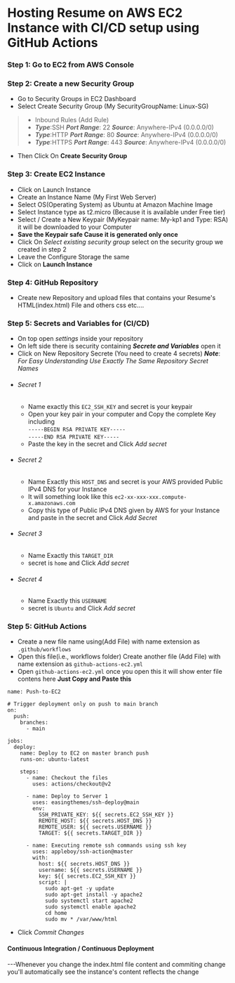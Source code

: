 # Hosting Resume on AWS EC2 Instance with CI/CD setup using GitHub Actions
### Step 1: Go to EC2 from AWS Console 

### Step 2: Create a new Security Group
  * Go to Security Groups in EC2 Dashboard
  * Select Create Security Group (My SecurityGroupName: Linux-SG)
  > * Inbound Rules (Add Rule)
  > * ***Type***:SSH    ***Port Range***: 22   ***Source***: Anywhere-IPv4 (0.0.0.0/0)
  > * ***Type***:HTTP    ***Port Range***: 80   ***Source***: Anywhere-IPv4 (0.0.0.0/0)
  > * ***Type***:HTTPS    ***Port Range***: 443   ***Source***: Anywhere-IPv4 (0.0.0.0/0)
  >  
  * Then Click On **Create Security Group**
 
### Step 3: Create EC2 Instance
  * Click on Launch Instance
  * Create an Instance Name (My First Web Server)
  * Select OS(Operating System) as Ubuntu at Amazon Machine Image
  * Select Instance type as t2.micro (Because it is available under Free tier)
  * Select / Create a New Keypair (MyKeypair name: My-kp1 and Type: RSA) it will be downloaded to your Computer
  * **Save the Keypair safe Cause it is generated only once**
  * Click On *Select existing security group* select on the security group we created in step 2
  * Leave the Configure Storage the same
  * Click on **Launch Instance**
    
### Step 4: GitHub Repository
  * Create new Repository and upload files that contains your Resume's HTML(index.html) File and others css etc....

### Step 5: Secrets and Variables for (CI/CD)
  * On top open *settings* inside your repository
  * On left side there is security containing ***Secrete and Variables*** open it
  * Click on New Repository Secrete (You need to create 4 secrets)
  ***Note***: *For Easy Understanding Use Exactly The Same Repository Secret Names*
  * ###### Secret 1
      * Name exactly this `EC2_SSH_KEY` and secret is your keypair 
      * Open your key pair in your computer and Copy the complete Key including <br>
        ` -----BEGIN RSA PRIVATE KEY----- ` <br>
        ` -----END RSA PRIVATE KEY----- `
      * Paste the key in the secret and Click *Add secret*
  * ###### Secret 2
      * Name Exactly this `HOST_DNS` and secret is your AWS provided Public IPv4 DNS for your Instance
      * It will something look like this `ec2-xx-xxx-xxx.compute-x.amazonaws.com`
      * Copy this type of Public IPv4 DNS given by AWS for your Instance and paste in the secret and Click *Add Secret*
  * ###### Secret 3
      * Name Exactly this `TARGET_DIR`
      * secret is `home` and Click *Add secret*
  * ###### Secret 4
      * Name Exactly this `USERNAME`
      * secret is `Ubuntu` and Click *Add secret*
        
### Step 5: GitHub Actions
  * Create a new file name using(Add File) with name extension as `.github/workflows`
  * Open this file(i.e., workflows folder) Create another file (Add File) with name extension as `github-actions-ec2.yml`
  * Open `github-actions-ec2.yml` once you open this it will show enter file contens here **Just Copy and Paste this**

```
name: Push-to-EC2

# Trigger deployment only on push to main branch
on:
  push:
    branches:
      - main

jobs:
  deploy:
    name: Deploy to EC2 on master branch push
    runs-on: ubuntu-latest

    steps:
      - name: Checkout the files
        uses: actions/checkout@v2

      - name: Deploy to Server 1
        uses: easingthemes/ssh-deploy@main
        env:
          SSH_PRIVATE_KEY: ${{ secrets.EC2_SSH_KEY }}
          REMOTE_HOST: ${{ secrets.HOST_DNS }}
          REMOTE_USER: ${{ secrets.USERNAME }}
          TARGET: ${{ secrets.TARGET_DIR }}

      - name: Executing remote ssh commands using ssh key
        uses: appleboy/ssh-action@master
        with:
          host: ${{ secrets.HOST_DNS }}
          username: ${{ secrets.USERNAME }}
          key: ${{ secrets.EC2_SSH_KEY }}
          script: |
            sudo apt-get -y update
            sudo apt-get install -y apache2
            sudo systemctl start apache2
            sudo systemctl enable apache2
            cd home
            sudo mv * /var/www/html
```
  * Click *Commit Changes*
#### Continuous Integration / Continuous Deployment
  ---Whenever you change the index.html file content and commiting change you'll automatically see the instance's content reflects the change
